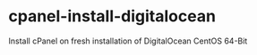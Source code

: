 cpanel-install-digitalocean
===========================

Install cPanel on fresh installation of DigitalOcean CentOS 64-Bit
